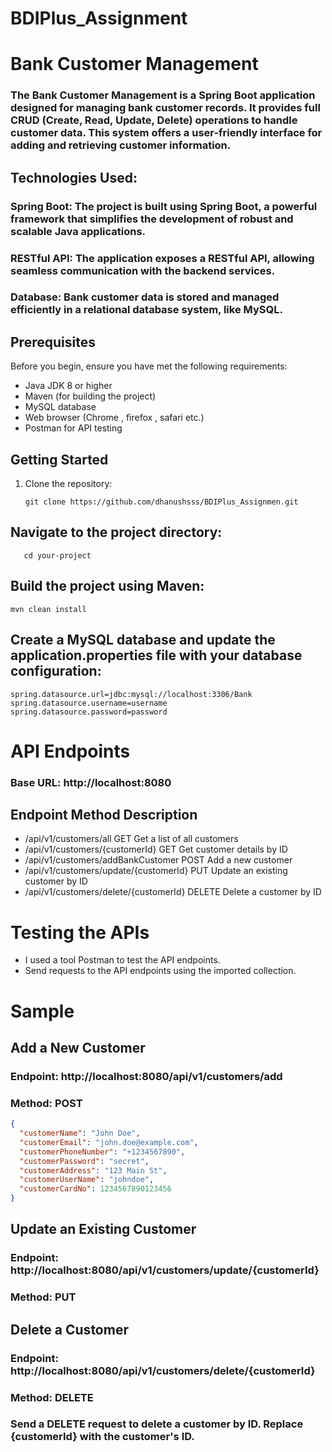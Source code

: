 # BDIPlus_Assignment

# Bank Customer Management

### The Bank Customer Management  is a Spring Boot application designed for managing bank customer records. It provides full CRUD (Create, Read, Update, Delete) operations to handle customer data. This system offers a user-friendly interface for adding and retrieving customer information.

## Technologies Used:

### Spring Boot: The project is built using Spring Boot, a powerful framework that simplifies the development of robust and scalable Java applications.

### RESTful API: The application exposes a RESTful API, allowing seamless communication with the backend services.

### Database: Bank customer data is stored and managed efficiently in a relational database system, like MySQL.




## Prerequisites

Before you begin, ensure you have met the following requirements:

- Java JDK 8 or higher
- Maven (for building the project)
- MySQL database
- Web browser (Chrome , firefox , safari etc.)
- Postman for API testing

## Getting Started

1. Clone the repository:

   ```shell
   git clone https://github.com/dhanushsss/BDIPlus_Assignmen.git
   ```



## Navigate to the project directory:

```shell
   cd your-project
```

## Build the project using Maven:

```shell
mvn clean install
```

## Create a MySQL database and update the application.properties file with your database configuration:

``` application.properties
spring.datasource.url=jdbc:mysql://localhost:3306/Bank
spring.datasource.username=username
spring.datasource.password=password
```



# API Endpoints

### Base URL: http://localhost:8080
## Endpoint	Method	Description
- /api/v1/customers/all	GET	Get a list of all customers
- /api/v1/customers/{customerId}	GET	Get customer details by ID
- /api/v1/customers/addBankCustomer	POST	Add a new customer
- /api/v1/customers/update/{customerId}	PUT	Update an existing customer by ID
- /api/v1/customers/delete/{customerId}	DELETE	Delete a customer by ID

# Testing the APIs
- I used a tool Postman to test the API endpoints.
- Send requests to the API endpoints using the imported collection.


# Sample 

## Add a New Customer
### Endpoint: http://localhost:8080/api/v1/customers/add
### Method: POST



``` json
{
  "customerName": "John Doe",
  "customerEmail": "john.doe@example.com",
  "customerPhoneNumber": "+1234567890",
  "customerPassword": "secret",
  "customerAddress": "123 Main St",
  "customerUserName": "johndoe",
  "customerCardNo": 1234567890123456
}
```


## Update an Existing Customer
### Endpoint: http://localhost:8080/api/v1/customers/update/{customerId}
### Method: PUT



## Delete a Customer
### Endpoint: http://localhost:8080/api/v1/customers/delete/{customerId}
### Method: DELETE
### Send a DELETE request to delete a customer by ID. Replace {customerId} with the customer's ID.








